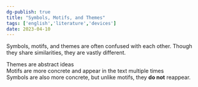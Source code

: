 ```yaml
---  
dg-publish: true  
title: "Symbols, Motifs, and Themes"  
tags: ['english','literature','devices']  
date: 2023-04-10  
---  
```

  
  
  
Symbols, motifs, and themes are often confused with each other. Though they share similarities, they are vastly different.  
  
Themes are abstract ideas  
Motifs are more concrete and appear in the text multiple times  
Symbols are also more concrete, but unlike motifs, they **do not** reappear.  
  
